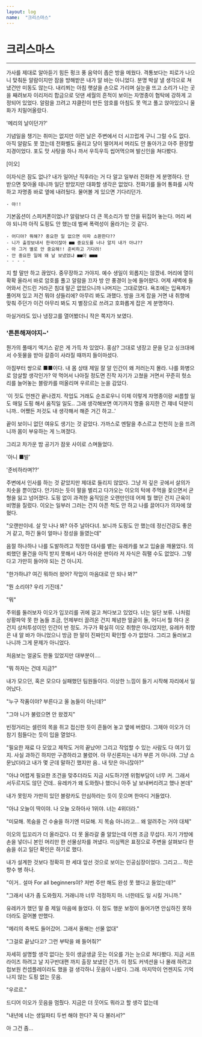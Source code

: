 ```yaml
---
layout: log
name:  "크리스마스"
---
```

# 크리스마스
---

가사를 제대로 알아듣기 힘든 펑크 풍 음악이 좁은 방을 메웠다.
격통보다는 피로가 나으니 맞춰둔 알람이지만 잠을 방해받은 내가 알 바는 아니었다. 분명 박살 낼 생각으로 쳐냈건만 미동도 않는다.
내리쬐는 아침 햇살을 손으로 가리며 실눈을 뜨고 소리가 나는 곳을 째려보자 이리저리 합금으로 덧댄 세월의 흔적이 보이는 자명종이 협탁에 강하게 고정되어 있었다.
알람을 끄려고 쟈클린이 만든 암호를 아침도 못 먹고 풀고 앉아있으니 울화가 치밀어올랐다.

'메리의 날이던가?'

기념일을 챙기는 취미는 없지만 이런 날은 주변에서 더 시끄럽게 구니 그럴 수도 없다.
아직 알람도 못 껐는데 전화벨도 울리고 당이 떨어져서 머리도 안 돌아가고 아주 환장할 지경이었다.
포도 맛 사탕을 하나 까서 우득우득 씹어먹으며 발신인을 쳐다봤다.

[이오]

이자식은 잠도 없나?
내가 일어난 직후라는 거 다 알고 일부러 전화한 게 분명하다.
안 받으면 찾아올 테니까 일단 받았지만 대화할 생각은 없었다.
전화기를 들어 통화를 시작하고 자명종 바로 옆에 내려뒀다.
물어볼 게 있으면 기다리던가.

```
- 야!!
```

기본옵션이 스피커폰이었나? 알람보다 더 큰 목소리가 방 안을 뒤집어 놓는다. 머리 써야 되니까 아직 도핑도 안 했는데 벌써 폭력성이 올라가는 것 같다.

```
- 어디야? 뭐해?? 중요한 일 없으면 이따 소환한다??
- 니가 출장보내서 한국이잖아 ■■ 중요도를 너나 알지 내가 아냐??
- 아 그거 별로 안 중요해!! 준비하고 기다려!
- 안 중요한 일에 왜 날 보냈었냐 ■■아 ■■■
- - - -
```

지 할 말만 하고 끊었다.
중무장하고 가야지.
예수 생일이 외롭지는 않겠네.
머리에 열이 확확 올라서 바로 암호를 풀고 알람을 끄자 방 안 풍경이 눈에 들어왔다.
어제 새벽에 들어와서 건드린 거라곤 침대 말곤 없었으니까 나머지는 그대로였다.
욕조에는 입욕제가 풀어져 있고 저건 뭐야 샹들리에? 아무리 봐도 과했다.
방을 크게 잡을 거면 내 취향에 맞춰 주던가 이건 아무리 봐도 지 별장으로 쓰려고 호화롭게 잡은 게 분명하다.

마실거라도 있나 냉장고를 열어봤더니 작은 쪽지가 보였다.

### '튼튼해져야지~'

뭔가의 풀때기 엑기스 같은 게 가득 차 있었다. 홍삼?
그대로 냉장고 문을 닫고 싱크대에서 수돗물을 받아 갈증이 사라질 때까지 들이마셨다.

아침부터 쌍으로 ■■이다.
내 몸 상태 제일 잘 알 인간이 왜 저러는지 몰라.
나를 화병으로 암살할 생각인가?
약 먹어서 나아질 정도면 진작 자기가 고쳤을 거면서 꾸준히 헛소리를 늘어놓는 블랑카를 떠올리며 우르르는 눈을 감았다.


'이 짓도 언젠간 끝나겠지.
작업도 거래도 순조로우니 이제 이렇게 자명종이랑 씨름할 일도 매일 도핑 해서 움직일 일도..
그래 생각해보면 여기까지 명줄 유지한 건 쟤네 덕분이니까..
어쨌든 저것도 내 생각해서 해준 거긴 하고..'

끝이 보이니 없던 여유도 생기는 것 같았다.
가까스로 멘탈을 추스르고 천천히 눈을 뜨려니까 몸이 부유하는 게 느껴졌다.

그리고 차가운 밤 공기가 잠옷 사이로 스며들었다.

'아니 ■발'

'준비하라며??'

주변에서 인사를 하는 것 같았지만 제대로 들리지 않았다.
그냥 저 깊은 곳에서 살의가 치솟을 뿐이었다.
안기라는 듯이 팔을 벌리고 다가오는 이오의 턱에 주먹을 꽂으면서 균형을 잃고 넘어졌다.
도핑 없이 과격한 움직임은 오랜만인데 어제 뭘 했던 건지 근육이 비명을 질렀다.
이오는 일부러 그러는 건지 아픈 척도 안 하고 나를 끌어다가 의자에 앉혔다.

"오랜만이네. 살 맛 나나 봐? 아주 날아다녀. 보니까 도핑도 안 했는데 정신건강도 좋은거 같고, 하긴 둘이 얼마나 정성을 들였는데"

음절 하나하나 나를 도발하려고 작정한 대사를 뱉는 유레카를 보고 입술을 깨물었다.
의뢰했던 물건을 아직 받지 못해서 내가 아쉬운 판이라 저 자식은 줘팰 수도 없었다.
그렇다고 가만히 들어야 되는 건 아니지.

"한가하냐? 여긴 뭐하러 왔어? 작업이 마음대로 안 되나 봐?"

"뭔 소리야? 우리 기진데."

"뭐"

주위를 둘러보자 이오가 입꼬리를 귀에 걸고 쳐다보고 있었다. 너는 일단 보류.
나처럼 상황파악 못 한 놈들 조금, 언제부터 끌려온 건지 체념한 얼굴이 둘, 어디서 뭘 하다 온 건지 상처투성이인 인간이 반 정도.
가구가 확실히 이오 취향은 아니었지만, 유레카 취향은 내 알 바가 아니었으니 방금 한 말이 진짜인지 확인할 수가 없었다. 그리고 둘러보고 나니까 그게 문제가 아니었다.

처음보는 얼굴도 한둘 있었지만 대부분이....

"뭐 하자는 건데 지금?"

내가 모으던, 혹은 모으다 실패했던 팀원들이다.
이상한 느낌이 들기 시작해 자리에서 일어났다.

"누구 작품이야? 부른다고 올 놈들이 아닌데?"

"그야 니가 불렀으면 안 왔겠지"

빈정거리는 셀린의 목을 쥐고 접신한 듯이 흔들어 놓고 옆에 버렸다.
그제야 이오가 더  참기 힘들다는 듯이 입을 열었다.

"필요한 재료 다 모았고 제작도 거의 끝났어! 그리고 작업할 수 있는 사람도 다 여기 있지. 사실 과하긴 하지만 구경하라고 불렀어. 아 무신론자는 내가 부른 거 아니야. 그냥 소문났더라고 내가 몇 군데 말하긴 했지만 음.. 내 탓은 아니잖아?"

"아냐 어렵게 필요한 조건을 맞추더라도 지금 시도하기엔 위험부담이 너무 커. 그래서 서두르지도 않던 건데.. 유레카가 왜 도와줬나 했더니 아주 날 보내버리려고 했나 본데"

내가 못믿자 가만히 있던 블랑카도 안심하라는 듯이 웃으며 한마디 거들었다.

"아냐 오늘이 딱이야. 나 오늘 오하아사 1위야. 너는 4위더라."

"미묘해. 목숨을 건 수술을 하기엔 미묘해. 지 목숨 아니라고... 왜 알려주는 거야 대체"

이오의 입꼬리가 더 올라갔다. 더 못 올라갈 줄 알았는데 이젠 조금 무섭다. 자기 가방에 손을 넣더니 본인 머리만 한 선물상자를 꺼냈다. 미심쩍은 표정으로 주변을 살펴보다 한숨을 쉬고 일단 확인은 하기로 했다.

내가 설계한 것보다 정확히 한 세대 앞선 것으로 보이는 인공심장이었다. 그리고... 작은 향수 병 하나.

"이거.. 설마 For all beginners야? 저번 주만 해도 완성 못 했다고 들었는데?"

"그래서 내가 좀 도와줬지. 거래니까 너무 걱정하지 마. 너한테도 일 시킬 거니까."

유레카가 했던 말 중 제일 마음에 들었다. 이 정도 행운 보정이 들어가면 안심하진 못하더라도 걸어볼 만했다.

"메리의 축복도 들어갔어. 그래서 올해는 선물 없대"

"그걸로 끝났다고? 그런 부탁을 왜 들어줘?"

자세히 설명할 생각 없다는 듯이 생글생글 웃는 이오를 가는 눈으로 쳐다봤다. 지금 서프라이즈 하려고 날 지구반대편 까지 출장 보냈던 건가. 이 정도 커넥션을 나 몰래 하려고 첩보원 컨셉플레이라도 했을 걸 생각하니 웃음이 나왔다. 그래. 마지막이 언젠지도 기억나지 않는 도핑 없는 웃음.

"우르르."

드디어 이오가 웃음을 멈췄다. 지금은 더 웃어도 뭐라고 할 생각 없는데

"내년에 너는 생일파티 두번 해야 한다? 꼭 다 불러서?"

아 그건 좀...
